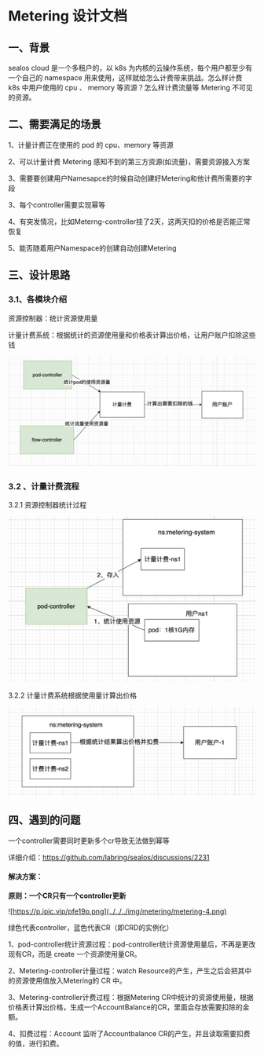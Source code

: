 # Metering 设计文档

## **一、背景**

sealos cloud  是一个多租户的，以 k8s 为内核的云操作系统，每个用户都至少有一个自己的 namespace  用来使用，这样就给怎么计费带来挑战。怎么样计费 k8s 中用户使用的 cpu 、 memory 等资源？怎么样计费流量等  Metering 不可见的资源。

## 二、需要满足的场景

1、计量计费正在使用的 pod 的 cpu、memory 等资源

2、可以计量计费 Metering 感知不到的第三方资源(如流量)，需要资源接入方案

3、需要要创建用户Namesapce的时候自动创建好Metering和他计费所需要的字段

3、每个controller需要实现幂等

4、有突发情况，比如Meterng-controller挂了2天，这两天扣的价格是否能正常恢复

5、能否随着用户Namespace的创建自动创建Metering

## 三、设计思路

### 3.1、各模块介绍

资源控制器：统计资源使用量

计量计费系统：根据统计的资源使用量和价格表计算出价格，让用户账户扣除这些钱

![](../../../img/metering/metering-1.png)

### 3.2 、计量计费流程

3.2.1 资源控制器统计过程

![](../../../img/metering/metering-2.png)

3.2.2 计量计费系统根据使用量计算出价格

![](../../../img/metering/metering-3.png)

## 四、遇到的问题

一个controller需要同时更新多个cr导致无法做到幂等

详细介绍：https://github.com/labring/sealos/discussions/2231

#### 解决方案：

**原则：一个CR只有一个controller更新**

![https://p.ipic.vip/pfe19p.png](../../../img/metering/metering-4.png)

绿色代表controller，蓝色代表CR（即CRD的实例化）

1、pod-controller统计资源过程：pod-controller统计资源使用量后，不再是更改现有CR，而是 create 一个资源使用量CR。

2、Metering-controller计量过程：watch Resource的产生，产生之后会把其中的资源使用值放入Metering的 CR 中。

3、Metering-controller计费过程：根据Metering CR中统计的资源使用量，根据价格表计算出价格，生成一个AccountBalance的CR，里面会存放需要扣除的金额。

4、扣费过程：Account 监听了Accountbalance CR的产生，并且读取需要扣费的值，进行扣费。
